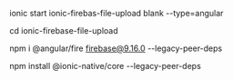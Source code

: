 ionic start ionic-firebas-file-upload blank --type=angular

cd ionic-firebase-file-upload

npm i @angular/fire firebase@9.16.0 --legacy-peer-deps

npm install @ionic-native/core --legacy-peer-deps